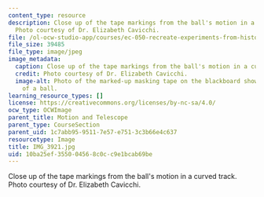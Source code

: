 ```yaml
---
content_type: resource
description: Close up of the tape markings from the ball's motion in a curved track.
  Photo courtesy of Dr. Elizabeth Cavicchi.
file: /ol-ocw-studio-app/courses/ec-050-recreate-experiments-from-history-inform-the-future-from-the-past-galileo-january-iap-2010/10ba25ef355004568c0cc9e1bcab69be_IMG_3921.jpg
file_size: 39485
file_type: image/jpeg
image_metadata:
  caption: Close up of the tape markings from the ball's motion in a curved track.
  credit: Photo courtesy of Dr. Elizabeth Cavicchi.
  image-alt: Photo of the marked-up masking tape on the blackboard showing the motion
    of a ball.
learning_resource_types: []
license: https://creativecommons.org/licenses/by-nc-sa/4.0/
ocw_type: OCWImage
parent_title: Motion and Telescope
parent_type: CourseSection
parent_uid: 1c7abb95-9511-7e57-e751-3c3b66e4c637
resourcetype: Image
title: IMG_3921.jpg
uid: 10ba25ef-3550-0456-8c0c-c9e1bcab69be
---
```

Close up of the tape markings from the ball's motion in a curved track. Photo courtesy of Dr. Elizabeth Cavicchi.